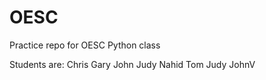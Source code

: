 # OESC
Practice repo for OESC Python class

Students are:
Chris
Gary
John
Judy
Nahid
Tom
Judy
JohnV
